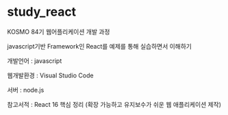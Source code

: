# study_react

KOSMO 84기 웹어플리케이션 개발 과정

javascript기반 Framework인 React를 예제를 통해 실습하면서 이해하기

개발언어 : javascript

웹개발환경 : Visual Studio Code

서버 : node.js

참고서적 : React 16 핵심 정리 (확장 가능하고 유지보수가 쉬운 웹 애플리케이션 제작)


